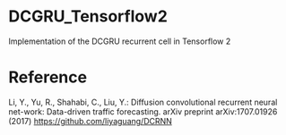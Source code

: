# DCGRU_Tensorflow2
Implementation of the DCGRU recurrent cell in Tensorflow 2

# Reference
Li, Y., Yu, R., Shahabi, C., Liu, Y.: Diffusion convolutional recurrent neural net-work: Data-driven traffic forecasting. arXiv preprint arXiv:1707.01926 (2017)
https://github.com/liyaguang/DCRNN
